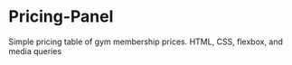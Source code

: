 # Pricing-Panel
Simple pricing table of gym membership prices.
HTML, CSS, flexbox, and media queries
